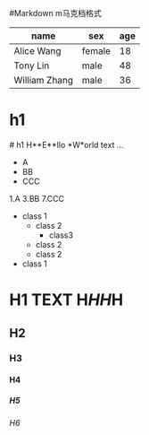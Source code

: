 #Markdown m马克档格式

| name  |  sex  | age |
|-------|-----|-----|
| Alice Wang | female  | 18 |
|Tony Lin| male| 48 |
| William Zhang | male | 36 |




<h1>h1</h1>
# h1
H**E**llo *W*orld text ...




* A
* BB
* CCC

1.A
3.BB
7.CCC

* class 1
    * class 2
        * class3
    * class 2
    * class 2
* class 1

# H1 TEXT H*HH*H
## H2
### H3
#### H4
##### H5
###### H6
